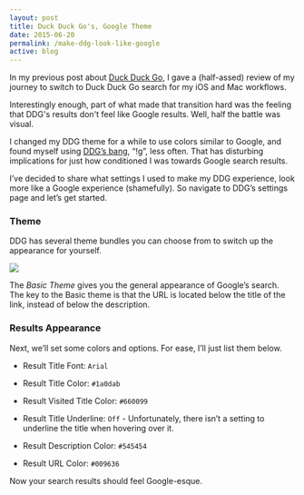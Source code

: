 ```yaml
---
layout: post
title: Duck Duck Go's, Google Theme
date: 2015-06-20
permalink: /make-ddg-look-like-google
active: blog
---
```


In my previous post about [Duck Duck Go]({{site.baseurl}}/switching-to-ddg), I gave a (half-assed) review of my journey to switch to Duck Duck Go search for my iOS and Mac workflows.

Interestingly enough, part of what made that transition hard was the feeling that DDG's results don't feel like Google results. Well, half the battle was visual.

I changed my DDG theme for a while to use colors similar to Google, and found myself using [DDG’s bang](https://duckduckgo.com/bang), “!g”, less often. That has disturbing implications for just how conditioned I was towards Google search results.

I’ve decided to share what settings I used to make my DDG experience, look more like a Google experience (shamefully). So navigate to DDG’s settings page and let’s get started. 

### Theme

DDG has several theme bundles you can choose from to switch up the appearance for yourself. 

<img class="img" src="{{site.baseurl}}/img/ddgthemes.png">

The *Basic Theme* gives you the general appearance of Google’s search. The key to the Basic theme is that the URL is located below the title of the link, instead of below the description. 

### Results Appearance 

 Next, we’ll set some colors and options. For ease, I’ll just list them below. 

* Result Title Font: <code>Arial</code> 

* Result Title Color: <code>#1a0dab</code>

* Result Visited Title Color: <code>#660099</code>

* Result Title Underline: <code>Off</code> - Unfortunately, there isn’t a setting to underline the title when hovering over it. 

* Result Description Color: <code>#545454</code>

* Result URL Color: <code>#009636</code>

Now your search results should feel Google-esque. 
